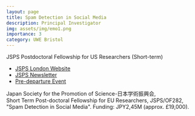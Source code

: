 ```yaml
---
layout: page
title: Spam Detection in Social Media
description: Principal Investigator
img: assets/img/emo1.png
importance: 3
category: UWE Bristol
---
```


JSPS Postdoctoral Fellowship for US Researchers (Short-term) <br>

* [JSPS London Website](https://www.jsps.org/funding_case_studies/2017/08/dr-andriotis-panagiotis-university-of-the-west-of-england.html)
* [JSPS Newsletter](https://www.jsps.org/newsletter/JSPSNL_50L.pdf) <br>
* [Pre-departure Event](https://www.jsps.org/event/files/article_for_website_on_7th_october_2016_seminar_and_reception.pdf)

Japan Society for the Promotion of Science-日本学術振興会, <br>
Short Term Post-doctoral Fellowship for EU Researchers, JSPS/OF282, <br>
"Spam Detection in Social Media". Funding: JPY2,45M (approx. £19,000).
